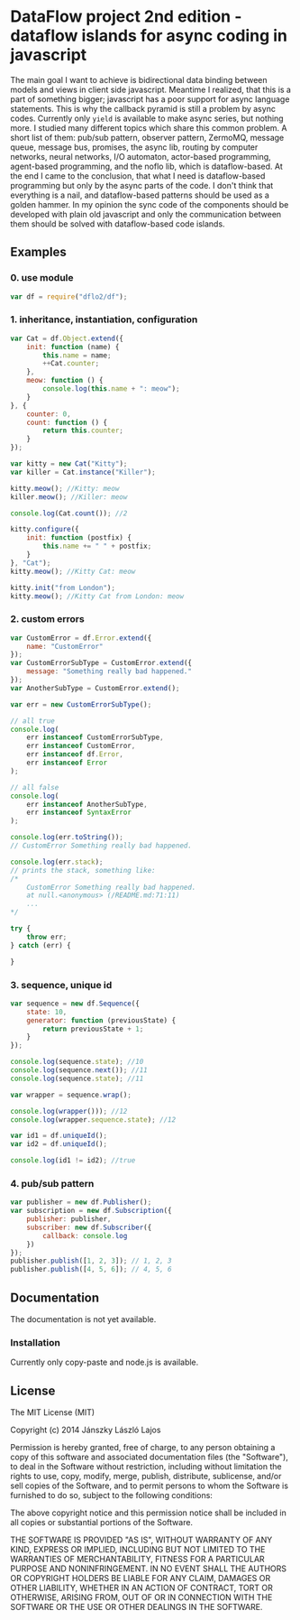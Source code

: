 # DataFlow project 2nd edition - dataflow islands for async coding in javascript

The main goal I want to achieve is bidirectional data binding between models and views in client side javascript. Meantime I realized, that
this is a part of something bigger; javascript has a poor support for async language statements. This is why the callback pyramid is still a
problem by async codes. Currently only `yield` is available to make async series, but nothing more. I studied many different topics which share this
common problem. A short list of them: pub/sub pattern, observer pattern, ZermoMQ, message queue, message bus, promises, the async
lib, routing by computer networks, neural networks, I/O automaton, actor-based programming, agent-based programming, and the noflo lib, which
is dataflow-based. At the end I came to the conclusion, that what I need is dataflow-based programming but only by the async parts of the code.
I don't think that everything is a nail, and dataflow-based patterns should be used as a golden hammer. In my opinion the
sync code of the components should be developed with plain old javascript and only the communication between them
should be solved with dataflow-based code islands.

## Examples

### 0. use module
```js
var df = require("dflo2/df");
```

### 1. inheritance, instantiation, configuration
```js
var Cat = df.Object.extend({
    init: function (name) {
        this.name = name;
        ++Cat.counter;
    },
    meow: function () {
        console.log(this.name + ": meow");
    }
}, {
    counter: 0,
    count: function () {
        return this.counter;
    }
});
```

```js
var kitty = new Cat("Kitty");
var killer = Cat.instance("Killer");

kitty.meow(); //Kitty: meow
killer.meow(); //Killer: meow

console.log(Cat.count()); //2
```

```js
kitty.configure({
    init: function (postfix) {
        this.name += " " + postfix;
    }
}, "Cat");
kitty.meow(); //Kitty Cat: meow

kitty.init("from London");
kitty.meow(); //Kitty Cat from London: meow
```

### 2. custom errors

```js
var CustomError = df.Error.extend({
    name: "CustomError"
});
var CustomErrorSubType = CustomError.extend({
    message: "Something really bad happened."
});
var AnotherSubType = CustomError.extend();

var err = new CustomErrorSubType();

// all true
console.log(
    err instanceof CustomErrorSubType,
    err instanceof CustomError,
    err instanceof df.Error,
    err instanceof Error
);

// all false
console.log(
    err instanceof AnotherSubType,
    err instanceof SyntaxError
);
```

```js
console.log(err.toString());
// CustomError Something really bad happened.

console.log(err.stack);
// prints the stack, something like:
/*
    CustomError Something really bad happened.
    at null.<anonymous> (/README.md:71:11)
    ...
*/

```

```js
try {
    throw err;
} catch (err) {

}
```

### 3. sequence, unique id

```js
var sequence = new df.Sequence({
    state: 10,
    generator: function (previousState) {
        return previousState + 1;
    }
});

console.log(sequence.state); //10
console.log(sequence.next()); //11
console.log(sequence.state); //11

var wrapper = sequence.wrap();

console.log(wrapper())); //12
console.log(wrapper.sequence.state); //12
```

```js
var id1 = df.uniqueId();
var id2 = df.uniqueId();

console.log(id1 != id2); //true
```

### 4. pub/sub pattern

```js
var publisher = new df.Publisher();
var subscription = new df.Subscription({
    publisher: publisher,
    subscriber: new df.Subscriber({
        callback: console.log
    })
});
publisher.publish([1, 2, 3]); // 1, 2, 3
publisher.publish([4, 5, 6]); // 4, 5, 6
```

## Documentation

The documentation is not yet available.

### Installation

Currently only copy-paste and node.js is available.

## License

The MIT License (MIT)

Copyright (c) 2014 Jánszky László Lajos

Permission is hereby granted, free of charge, to any person obtaining a copy
of this software and associated documentation files (the "Software"), to deal
in the Software without restriction, including without limitation the rights
to use, copy, modify, merge, publish, distribute, sublicense, and/or sell
copies of the Software, and to permit persons to whom the Software is
furnished to do so, subject to the following conditions:

The above copyright notice and this permission notice shall be included in all
copies or substantial portions of the Software.

THE SOFTWARE IS PROVIDED "AS IS", WITHOUT WARRANTY OF ANY KIND, EXPRESS OR
IMPLIED, INCLUDING BUT NOT LIMITED TO THE WARRANTIES OF MERCHANTABILITY,
FITNESS FOR A PARTICULAR PURPOSE AND NONINFRINGEMENT. IN NO EVENT SHALL THE
AUTHORS OR COPYRIGHT HOLDERS BE LIABLE FOR ANY CLAIM, DAMAGES OR OTHER
LIABILITY, WHETHER IN AN ACTION OF CONTRACT, TORT OR OTHERWISE, ARISING FROM,
OUT OF OR IN CONNECTION WITH THE SOFTWARE OR THE USE OR OTHER DEALINGS IN THE
SOFTWARE.